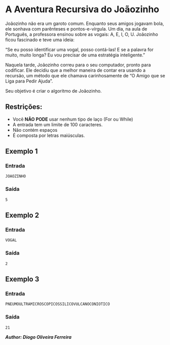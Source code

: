 # A Aventura Recursiva do Joãozinho
Joãozinho não era um garoto comum. Enquanto seus amigos jogavam bola, ele sonhava com parênteses e pontos-e-vírgula. Um dia, na aula de Português, a professora ensinou sobre as vogais: A, E, I, O, U. Joãozinho ficou fascinado e teve uma ideia:

“Se eu posso identificar uma vogal, posso contá-las! E se a palavra for muito, muito longa? Eu vou precisar de uma estratégia inteligente.”

Naquela tarde, Joãozinho correu para o seu computador, pronto para codificar. Ele decidiu que a melhor maneira de contar era usando a recursão, um método que ele chamava carinhosamente de “O Amigo que se Liga para Pedir Ajuda”.

Seu objetivo é criar o algoritmo de Joãozinho.

## Restrições:
- Você **NÃO PODE** usar nenhum tipo de laço (For ou While)
- A entrada tem um limite de 100 caracteres.
- Não contém espaços
- É composta por letras maiúsculas.

## Exemplo 1
### Entrada
```JOAOZINHO```

### Saída
```5```

## Exemplo 2
### Entrada
```VOGAL```

### Saída
```2```

## Exemplo 3
### Entrada
```PNEUMOULTRAMICROSCOPICOSSILICOVULCANOCONIOTICO```

### Saída
```21```

***Author: Diogo Oliveira Ferreira***